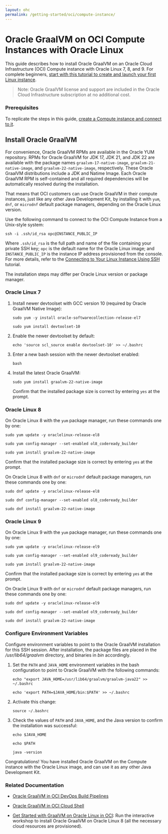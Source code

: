 ```yaml
---
layout: ohc
permalink: /getting-started/oci/compute-instance/
---
```


# Oracle GraalVM on OCI Compute Instances with Oracle Linux

This guide describes how to install Oracle GraalVM on an Oracle Cloud Infrastructure (OCI) Compute instance with Oracle Linux 7, 8, and 9.
For complete beginners, [start with this tutorial to create and launch your first Linux instance](https://docs.oracle.com/iaas/Content/GSG/Reference/overviewworkflow.htm).

> Note: Oracle GraalVM license and support are included in the Oracle Cloud Infrastructure subscription at no additional cost.

### Prerequisites

To replicate the steps in this guide, [create a Compute instance and connect to it](https://docs.oracle.com/iaas/Content/GSG/Reference/overviewworkflow.htm).

## Install Oracle GraalVM

For convenience, Oracle GraalVM RPMs are available in the Oracle YUM repository.
RPMs for Oracle GraalVM for JDK 17, JDK 21, and JDK 22 are available with the package names `graalvm-17-native-image`, `graalvm-21-native-image`, and `graalvm-22-native-image`, respectively.
These Oracle GraalVM distributions include a JDK and Natime Image.
Each Oracle GraalVM RPM is self-contained and all required dependencies will be automatically resolved during the installation.

That means that OCI customers can use Oracle GraalVM in their compute instances, just like any other Java Development Kit, by installing it with `yum`, `dnf`, or `microdnf` default package managers, depending on the Oracle Linux version.

Use the following command to connect to the OCI Compute Instance from a Unix-style system:
```shell
ssh -i .ssh/id_rsa opc@INSTANCE_PUBLIC_IP
```

Where `.ssh/id_rsa` is the full path and name of the file containing your private SSH key; `opc` is the default name for the Oracle Linux image; and `INSTANCE_PUBLIC_IP` is the instance IP address provisioned from the console.
For more details, refer to the [Connecting to Your Linux Instance Using SSH](https://docs.cloud.oracle.com/iaas/Content/GSG/Tasks/testingconnection.htm) tutorial.

The installation steps may differ per Oracle Linux version or package manager. 

### Oracle Linux 7

1. Install newer devtoolset with GCC version 10 (required by Oracle GraalVM Native Image):
   ```shell
   sudo yum -y install oracle-softwarecollection-release-el7
   ```
   ```shell
   sudo yum install devtoolset-10
   ```
2. Enable the newer devtoolset by default:
   ```shell
   echo 'source scl_source enable devtoolset-10' >> ~/.bashrc
   ```
3. Enter a new bash session with the newer devtoolset enabled:
   ```
   bash
   ```
4. Install the latest Oracle GraalVM:
   ```
   sudo yum install graalvm-22-native-image
   ```
   Confirm that the installed package size is correct by entering `yes` at the prompt.

### Oracle Linux 8

On Oracle Linux 8 with the `yum` package manager, run these commands one by one:
```shell
sudo yum update -y oraclelinux-release-el8
```
```shell
sudo yum config-manager --set-enabled ol8_codeready_builder
```
```shell
sudo yum install graalvm-22-native-image
```
Confirm that the installed package size is correct by entering `yes` at the prompt.

On Oracle Linux 8 with `dnf` or `microdnf` default package managers, run these commands one by one:
```shell
sudo dnf update -y oraclelinux-release-el8
```
```shell
sudo dnf config-manager --set-enabled ol8_codeready_builder
```
```shell
sudo dnf install graalvm-22-native-image
```

### Oracle Linux 9

On Oracle Linux 9 with the `yum` package manager, run these commands one by one:
```shell
sudo yum update -y oraclelinux-release-el9
```
```shell
sudo yum config-manager --set-enabled ol9_codeready_builder
```
```shell
sudo yum install graalvm-22-native-image
```
Confirm that the installed package size is correct by entering `yes` at the prompt.

On Oracle Linux 9 with `dnf` or `microdnf` default package managers, run these commands one by one:
```shell
sudo dnf update -y oraclelinux-release-el9
```
```shell
sudo dnf config-manager --set-enabled ol9_codeready_builder
```
```shell
sudo dnf install graalvm-22-native-image
```

### Configure Environment Variables

Configure environment variables to point to the Oracle GraalVM installation for this SSH session. 
After installation, the package files are placed in the _/usr/lib64/graalvm_ directory, and binaries in _bin_ accordingly.

1. Set the `PATH` and `JAVA_HOME` environment variables in the bash configuration to point to Oracle GraalVM with the following commands:
   ```shell
   echo "export JAVA_HOME=/usr/lib64/graalvm/graalvm-java22" >> ~/.bashrc
   ```
   ```shell
   echo 'export PATH=$JAVA_HOME/bin:$PATH' >> ~/.bashrc
   ```
2. Activate this change:
   ```shell
   source ~/.bashrc
   ```
3. Check the values of `PATH` and `JAVA_HOME`, and the Java version to confirm the installation was successful:
   ```shell
   echo $JAVA_HOME
   ```
   ```shell
   echo $PATH
   ```
   ```shell
   java -version
   ```

Congratulations! You have installed Oracle GraalVM on the Compute instance with the Oracle Linux image, and can use it as any other Java Development Kit.

### Related Documentation

- [Oracle GraalVM in OCI DevOps Build Pipelines](installation-devops-build-pipeline.md)

- [Oracle GraalVM in OCI Cloud Shell](cloud-shell.md)

- [Get Started with GraalVM on Oracle Linux in OCI](https://luna.oracle.com/lab/3b0dcf97-22d0-489b-a049-5d269199fa00): Run the interactive workshop to install Oracle GraalVM on Oracle Linux 8 (all the necessary cloud resources are provisioned).
